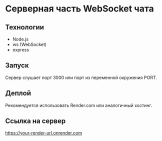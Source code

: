 # Серверная часть WebSocket чата

## Технологии
- Node.js
- ws (WebSocket)
- express

## Запуск


Сервер слушает порт 3000 или порт из переменной окружения PORT.

## Деплой
Рекомендуется использовать Render.com или аналогичный хостинг.

## Ссылка на сервер
https://your-render-url.onrender.com

